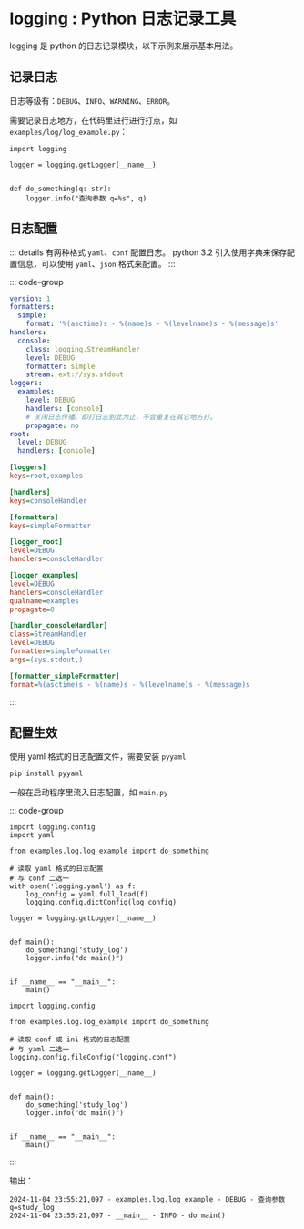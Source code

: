 # logging : Python 日志记录工具

logging 是 python 的日志记录模块，以下示例来展示基本用法。

## 记录日志

日志等级有：`DEBUG`、`INFO`、`WARNING`、`ERROR`。

需要记录日志地方，在代码里进行进行打点，如 `examples/log/log_example.py`：

```python{3,7}
import logging

logger = logging.getLogger(__name__)


def do_something(q: str):
    logger.info("查询参数 q=%s", q)

```

## 日志配置

::: details 有两种格式 `yaml`、`conf` 配置日志。
python 3.2 引入使用字典来保存配置信息，可以使用 `yaml`、`json` 格式来配置。
:::


::: code-group
```yaml [logging.yaml]
version: 1
formatters:
  simple:
    format: '%(asctime)s - %(name)s - %(levelname)s - %(message)s'
handlers:
  console:
    class: logging.StreamHandler
    level: DEBUG
    formatter: simple
    stream: ext://sys.stdout
loggers:
  examples:
    level: DEBUG
    handlers: [console]
    # 关闭日志传播。即打日志到此为止，不会重复在其它地方打。
    propagate: no
root:
  level: DEBUG
  handlers: [console]
```

```ini [logging.conf]
[loggers]
keys=root,examples

[handlers]
keys=consoleHandler

[formatters]
keys=simpleFormatter

[logger_root]
level=DEBUG
handlers=consoleHandler

[logger_examples]
level=DEBUG
handlers=consoleHandler
qualname=examples
propagate=0

[handler_consoleHandler]
class=StreamHandler
level=DEBUG
formatter=simpleFormatter
args=(sys.stdout,)

[formatter_simpleFormatter]
format=%(asctime)s - %(name)s - %(levelname)s - %(message)s
```
:::

## 配置生效

使用 yaml 格式的日志配置文件，需要安装 `pyyaml`
```bash
pip install pyyaml
```

一般在启动程序里流入日志配置，如 `main.py`

::: code-group
```python{2,6-10} [yaml 格式]
import logging.config
import yaml

from examples.log.log_example import do_something

# 读取 yaml 格式的日志配置
# 与 conf 二选一
with open('logging.yaml') as f:
    log_config = yaml.full_load(f)
    logging.config.dictConfig(log_config)

logger = logging.getLogger(__name__)


def main():
    do_something('study_log')
    logger.info("do main()")


if __name__ == "__main__":
    main()

```

```python{5-7} [conf 或 ini 格式]
import logging.config

from examples.log.log_example import do_something

# 读取 conf 或 ini 格式的日志配置
# 与 yaml 二选一
logging.config.fileConfig("logging.conf")

logger = logging.getLogger(__name__)


def main():
    do_something('study_log')
    logger.info("do main()")


if __name__ == "__main__":
    main()

```
:::

输出：
```log
2024-11-04 23:55:21,097 - examples.log.log_example - DEBUG - 查询参数 q=study_log
2024-11-04 23:55:21,097 - __main__ - INFO - do main()
```
